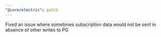 ```yaml
---
"@core/electric": patch
---
```


Fixed an issue where sometimes subscription data would not be sent in absence of other writes to PG
